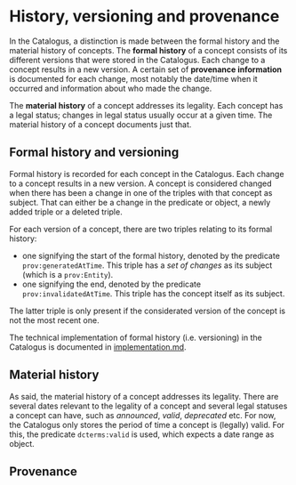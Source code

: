 # History, versioning and provenance
In the Catalogus, a distinction is made between the formal history and the material history of concepts. The **formal history** of a concept consists of its different versions that were stored in the Catalogus. Each change to a concept results in a new version. A certain set of **provenance information** is documented for each change, most notably the date/time when it occurred and information about who made the change.

The **material history** of a concept addresses its legality. Each concept has a legal status; changes in legal status usually occur at a given time. The material history of a concept documents just that.

## Formal history and versioning
Formal history is recorded for each concept in the Catalogus. Each change to a concept results in a new version. A concept is considered changed when there has been a change in one of the triples with that concept as subject. That can either be a change in the predicate or object, a newly added triple or a deleted triple.

For each version of a concept, there are two triples relating to its formal history:
- one signifying the start of the formal history, denoted by the predicate `prov:generatedAtTime`. This triple has a *set of changes* as its subject (which is a `prov:Entity`).
- one signifying the end, denoted by the predicate `prov:invalidatedAtTime`. This triple has the concept itself as its subject.

The latter triple is only present if the considerated version of the concept is not the most recent one.

The technical implementation of formal history (i.e. versioning) in the Catalogus is documented in [implementation.md](implementation.md).

## Material history
As said, the material history of a concept addresses its legality. There are several dates relevant to the legality of a concept and several legal statuses a concept can have, such as *announced*, *valid*, *deprecated* etc. For now, the Catalogus only stores the period of time a concept is (legally) valid. For this, the predicate `dcterms:valid` is used, which expects a date range as object.

## Provenance
